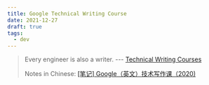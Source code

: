 ```yaml
---
title: Google Technical Writing Course
date: 2021-12-27
draft: true
tags:
  - dev
---
```


> Every engineer is also a writer. ---
> [Technical Writing Courses](https://developers.google.com/tech-writing)
>
> Notes in Chinese:
> [\[笔记\] Google（英文）技术写作课（2020)](https://arthurchiao.art/blog/google-tech-writing-notes-zh/)
